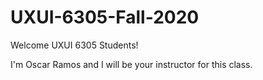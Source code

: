 # UXUI-6305-Fall-2020

Welcome UXUI 6305 Students! 

I'm Oscar Ramos and I will be your instructor for this class.
